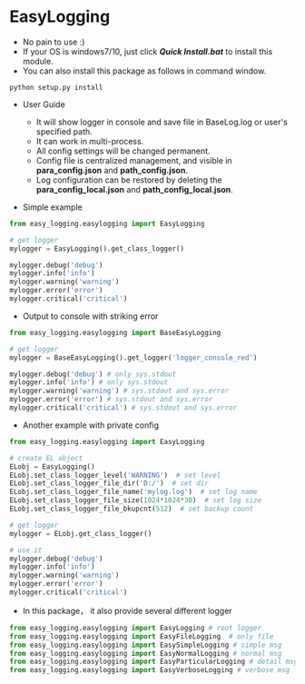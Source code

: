 # EasyLogging

- No pain to use  :)
- If your OS is windows7/10, just click ***Quick Install.bat*** to install this module.
- You can also install this package as follows in command window.

```
python setup.py install
```

- User Guide

  - It will show logger in console and save file in BaseLog.log or user's specified path.
  - It can work in multi-process.
  - All config settings will be changed permanent.
  - Config file is centralized management, and visible in **para_config.json** and **path_config.json**.
  - Log configuration can be restored by deleting the  **para_config_local.json** and **path_config_local.json**.

  

- Simple example

```python
from easy_logging.easylogging import EasyLogging

# get logger
mylogger = EasyLogging().get_class_logger()

mylogger.debug('debug')
mylogger.info('info')
mylogger.warning('warning')
mylogger.error('error')
mylogger.critical('critical')
```

- Output to console with striking error

```python
from easy_logging.easylogging import BaseEasyLogging

# get logger
mylogger = BaseEasyLogging().get_logger('logger_console_red')

mylogger.debug('debug') # only sys.stdout
mylogger.info('info') # only sys.stdout
mylogger.warning('warning') # sys.stdout and sys.error
mylogger.error('error') # sys.stdout and sys.error
mylogger.critical('critical') # sys.stdout and sys.error

```

- Another example with private config

```python
from easy_logging.easylogging import EasyLogging

# create EL object
ELobj = EasyLogging()
ELobj.set_class_logger_level('WARNING')  # set level
ELobj.set_class_logger_file_dir('D:/')  # set dir
ELobj.set_class_logger_file_name('mylog.log')  # set log name
ELobj.set_class_logger_file_size(1024*1024*30)  # set log size
ELobj.set_class_logger_file_bkupcnt(512)  # set backup count

# get logger
mylogger = ELobj.get_class_logger()

# use it
mylogger.debug('debug')
mylogger.info('info')
mylogger.warning('warning')
mylogger.error('error')
mylogger.critical('critical')
```

- In this package， it also provide several different logger

```python
from easy_logging.easylogging import EasyLogging # root logger
from easy_logging.easylogging import EasyFileLogging  # only file
from easy_logging.easylogging import EasySimpleLogging # simple msg
from easy_logging.easylogging import EasyNormalLogging # normal msg
from easy_logging.easylogging import EasyParticularLogging # detail msg
from easy_logging.easylogging import EasyVerboseLogging # verbose msg
```